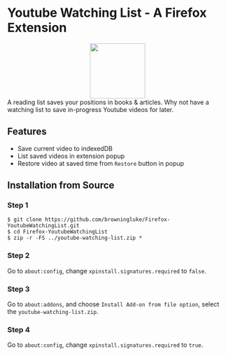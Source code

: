 # Youtube Watching List - A Firefox Extension
<div align="center">
<a href="https://github.com/browningluke/Firefox-YoutubeWatchingList/releases/latest/download/YoutubeWatchingList.xpi"><img src="https://user-images.githubusercontent.com/585534/107280546-7b9b2a00-6a26-11eb-8f9f-f95932f4bfec.png" width="126px"></a>
</div>
A reading list saves your positions in books & articles. Why not have a watching list to save in-progress Youtube videos for later.

## Features
- Save current video to indexedDB
- List saved videos in extension popup
- Restore video at saved time from `Restore` button in popup

## Installation from Source

### Step 1

```
$ git clone https://github.com/browningluke/Firefox-YoutubeWatchingList.git
$ cd Firefox-YoutubeWatchingList
$ zip -r -FS ../youtube-watching-list.zip *
```

### Step 2

Go to `about:config`, change `xpinstall.signatures.required` to `false`.

### Step 3

Go to `about:addons`, and choose `Install Add-on from file option`, select the `youtube-watching-list.zip`.

### Step 4

Go to `about:config`, change `xpinstall.signatures.required` to `true`.

